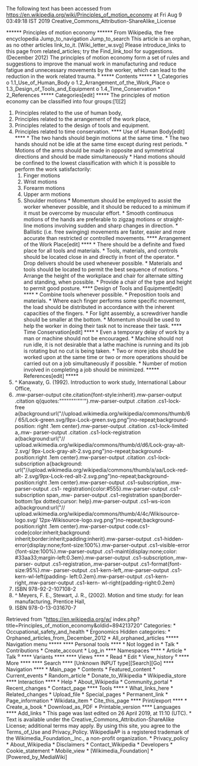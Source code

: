 The following text has been accessed from https://en.wikipedia.org/wiki/Principles_of_motion_economy at Fri Aug 9 03:49:18 IST 2019
Creative_Commons_Attribution-ShareAlike_License




















****** Principles of motion economy ******
From Wikipedia, the free encyclopedia
Jump_to_navigation Jump_to_search
                    This article is an orphan, as no other articles link_to_it.
[Wiki_letter_w.svg] Please introduce_links to this page from related_articles;
                    try the Find_link_tool for suggestions. (December 2012)
The principles of motion economy form a set of rules and suggestions to improve
the manual work in manufacturing and reduce fatigue and unnecessary movements
by the worker, which can lead to the reduction in the work related trauma.
⁰
***** Contents *****
    * 1_Categories
          o 1.1_Use_of_Human_Body
          o 1.2_Arrangement_of_the_Work_Place
          o 1.3_Design_of_Tools_and_Equipment
          o 1.4_Time_Conservation
    * 2_References
***** Categories[edit] *****
The principles of motion economy can be classified into four groups:[1][2]
   1. Principles related to the use of human body,
   2. Principles related to the arrangement of the work place,
   3. Principles related to the design of tools and equipment.
   4. Principles related to time conservation.
**** Use of Human Body[edit] ****
    * The two hands should begin motions at the same time.
    * The two hands should not be idle at the same time except during rest
      periods.
    * Motions of the arms should be made in opposite and symmetrical directions
      and should be made simultaneously
    * Hand motions should be confined to the lowest classification with which
      it is possible to perform the work satisfactorily:
         1. Finger motions
         2. Wrist motions
         3. Forearm motions
         4. Upper arm motions
         5. Shoulder motions
    * Momentum should be employed to assist the worker whenever possible, and
      it should be reduced to a minimum if it must be overcome by muscular
      effort.
    * Smooth continuous motions of the hands are preferable to zigzag motions
      or straight-line motions involving sudden and sharp changes in direction.
    * Ballistic (i.e. free swinging) movements are faster, easier and more
      accurate than restricted or controlled movements.
**** Arrangement of the Work Place[edit] ****
    * There should be a definite and fixed place for all tools and materials.
    * Tools, materials, and controls should be located close in and directly in
      front of the operator.
    * Drop delivers should be used whenever possible.
    * Materials and tools should be located to permit the best sequence of
      motions.
    * Arrange the height of the workplace and chair for alternate sitting and
      standing, when possible.
    * Provide a chair of the type and height to permit good posture.
**** Design of Tools and Equipment[edit] ****
    * Combine tools whenever possible.
    * Preposition tools and materials.
    * Where each finger performs some specific movement, the load should be
      distributed in accordance with the inherent capacities of the fingers.
    * For light assembly, a screwdriver handle should be smaller at the bottom.
    * Momentum should be used to help the worker in doing their task not to
      increase their task.
**** Time Conservation[edit] ****
    * Even a temporary delay of work by a man or machine should not be
      encouraged.
    * Machine should not run idle, it is not desirable that a lathe machine is
      running and its job is rotating but no cut is being taken.
    * Two or more jobs should be worked upon at the same time or two or more
      operations should be carried out on a job simultaneously if possible.
    * Number of motion involved in completing a job should be minimized.
***** References[edit] *****
   1. ^ Kanawaty, G. (1992). Introduction to work study, International Labour
      Office,
   2. .mw-parser-output cite.citation{font-style:inherit}.mw-parser-output
      .citation q{quotes:"\"""\"""'""'"}.mw-parser-output .citation .cs1-lock-
      free a{background:url("//upload.wikimedia.org/wikipedia/commons/thumb/6/
      65/Lock-green.svg/9px-Lock-green.svg.png")no-repeat;background-position:
      right .1em center}.mw-parser-output .citation .cs1-lock-limited a,.mw-
      parser-output .citation .cs1-lock-registration a{background:url("//
      upload.wikimedia.org/wikipedia/commons/thumb/d/d6/Lock-gray-alt-2.svg/
      9px-Lock-gray-alt-2.svg.png")no-repeat;background-position:right .1em
      center}.mw-parser-output .citation .cs1-lock-subscription a{background:
      url("//upload.wikimedia.org/wikipedia/commons/thumb/a/aa/Lock-red-alt-
      2.svg/9px-Lock-red-alt-2.svg.png")no-repeat;background-position:right
      .1em center}.mw-parser-output .cs1-subscription,.mw-parser-output .cs1-
      registration{color:#555}.mw-parser-output .cs1-subscription span,.mw-
      parser-output .cs1-registration span{border-bottom:1px dotted;cursor:
      help}.mw-parser-output .cs1-ws-icon a{background:url("//
      upload.wikimedia.org/wikipedia/commons/thumb/4/4c/Wikisource-logo.svg/
      12px-Wikisource-logo.svg.png")no-repeat;background-position:right .1em
      center}.mw-parser-output code.cs1-code{color:inherit;background:
      inherit;border:inherit;padding:inherit}.mw-parser-output .cs1-hidden-
      error{display:none;font-size:100%}.mw-parser-output .cs1-visible-error
      {font-size:100%}.mw-parser-output .cs1-maint{display:none;color:
      #33aa33;margin-left:0.3em}.mw-parser-output .cs1-subscription,.mw-parser-
      output .cs1-registration,.mw-parser-output .cs1-format{font-size:95%}.mw-
      parser-output .cs1-kern-left,.mw-parser-output .cs1-kern-wl-left{padding-
      left:0.2em}.mw-parser-output .cs1-kern-right,.mw-parser-output .cs1-kern-
      wl-right{padding-right:0.2em}
   3. ISBN 978-92-2-107108-2
   4. ^ Meyers, F. E., Stewart, J. R., (2002). Motion and time study: for lean
      manufacturing, Prentice Hall,
   5. ISBN 978-0-13-031670-7

Retrieved from "https://en.wikipedia.org/w/
index.php?title=Principles_of_motion_economy&oldid=894213720"
Categories:
    * Occupational_safety_and_health
    * Ergonomics
Hidden categories:
    * Orphaned_articles_from_December_2012
    * All_orphaned_articles
***** Navigation menu *****
**** Personal tools ****
    * Not logged in
    * Talk
    * Contributions
    * Create_account
    * Log_in
**** Namespaces ****
    * Article
    * Talk
⁰
**** Variants ****
**** Views ****
    * Read
    * Edit
    * View_history
⁰
**** More ****
**** Search ****
[Unknown INPUT type][Search][Go]
**** Navigation ****
    * Main_page
    * Contents
    * Featured_content
    * Current_events
    * Random_article
    * Donate_to_Wikipedia
    * Wikipedia_store
**** Interaction ****
    * Help
    * About_Wikipedia
    * Community_portal
    * Recent_changes
    * Contact_page
**** Tools ****
    * What_links_here
    * Related_changes
    * Upload_file
    * Special_pages
    * Permanent_link
    * Page_information
    * Wikidata_item
    * Cite_this_page
**** Print/export ****
    * Create_a_book
    * Download_as_PDF
    * Printable_version
**** Languages ****
Add_links
    * This page was last edited on 26 April 2019, at 11:10 (UTC).
    * Text is available under the Creative_Commons_Attribution-ShareAlike
      License; additional terms may apply. By using this site, you agree to the
      Terms_of_Use and Privacy_Policy. WikipediaÂ® is a registered trademark of
      the Wikimedia_Foundation,_Inc., a non-profit organization.
    * Privacy_policy
    * About_Wikipedia
    * Disclaimers
    * Contact_Wikipedia
    * Developers
    * Cookie_statement
    * Mobile_view
    * [Wikimedia_Foundation]
    * [Powered_by_MediaWiki]

